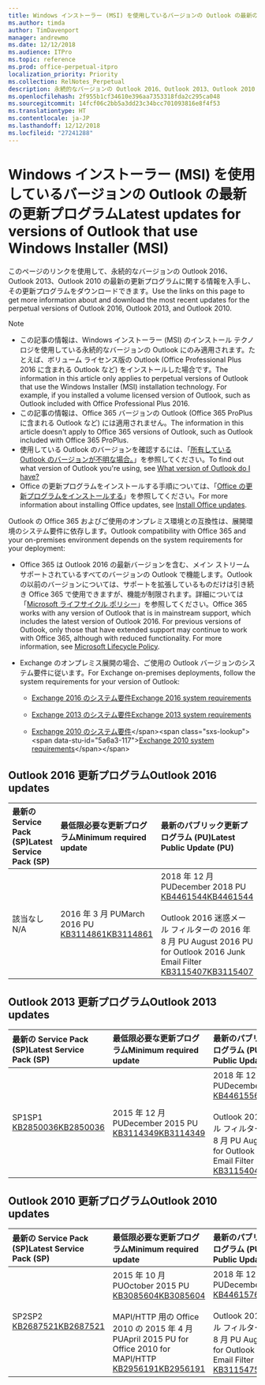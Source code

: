 ```yaml
---
title: Windows インストーラー (MSI) を使用しているバージョンの Outlook の最新の更新プログラム
ms.author: timda
author: TimDavenport
manager: andrewmo
ms.date: 12/12/2018
ms.audience: ITPro
ms.topic: reference
ms.prod: office-perpetual-itpro
localization_priority: Priority
ms.collection: RelNotes_Perpetual
description: 永続的なバージョンの Outlook 2016、Outlook 2013、Outlook 2010 の最新の更新プログラムに関する情報へのリンクを IT 技術者に提供します
ms.openlocfilehash: 2f955b1cf34610e396aa7353318fda2c295ca048
ms.sourcegitcommit: 14fcf06c2bb5a3dd23c34bcc701093816e8f4f53
ms.translationtype: HT
ms.contentlocale: ja-JP
ms.lasthandoff: 12/12/2018
ms.locfileid: "27241288"
---
```

# <a name="latest-updates-for-versions-of-outlook-that-use-windows-installer-msi"></a><span data-ttu-id="5a6a3-103">Windows インストーラー (MSI) を使用しているバージョンの Outlook の最新の更新プログラム</span><span class="sxs-lookup"><span data-stu-id="5a6a3-103">Latest updates for versions of Outlook that use Windows Installer (MSI)</span></span>

<span data-ttu-id="5a6a3-104">このページのリンクを使用して、永続的なバージョンの Outlook 2016、Outlook 2013、Outlook 2010 の最新の更新プログラムに関する情報を入手し、その更新プログラムをダウンロードできます。</span><span class="sxs-lookup"><span data-stu-id="5a6a3-104">Use the links on this page to get more information about and download the most recent updates for the perpetual versions of Outlook 2016, Outlook 2013, and Outlook 2010.</span></span>
  
> [!NOTE]
> - <span data-ttu-id="5a6a3-p101">この記事の情報は、Windows インストーラー (MSI) のインストール テクノロジを使用している永続的なバージョンの Outlook にのみ適用されます。たとえば、ボリューム ライセンス版の Outlook (Office Professional Plus 2016 に含まれる Outlook など) をインストールした場合です。</span><span class="sxs-lookup"><span data-stu-id="5a6a3-p101">The information in this article only applies to perpetual versions of Outlook that use the Windows Installer (MSI) installation technology. For example, if you installed a volume licensed version of Outlook, such as Outlook included with Office Professional Plus 2016.</span></span>
> - <span data-ttu-id="5a6a3-107">この記事の情報は、Office 365 バージョンの Outlook (Office 365 ProPlus に含まれる Outlook など) には適用されません。</span><span class="sxs-lookup"><span data-stu-id="5a6a3-107">The information in this article doesn't apply to Office 365 versions of Outlook, such as Outlook included with Office 365 ProPlus.</span></span>
> - <span data-ttu-id="5a6a3-108">使用している Outlook のバージョンを確認するには、「[所有している Outlook のバージョンが不明な場合。](https://support.office.com/article/b3a9568c-edb5-42b9-9825-d48d82b2257c)」を参照してください。</span><span class="sxs-lookup"><span data-stu-id="5a6a3-108">To find out what version of Outlook you're using, see [What version of Outlook do I have?](https://support.office.com/article/b3a9568c-edb5-42b9-9825-d48d82b2257c)</span></span>
> - <span data-ttu-id="5a6a3-109">Office の更新プログラムをインストールする手順については、「[Office の更新プログラムをインストールする](https://support.office.com/article/2ab296f3-7f03-43a2-8e50-46de917611c5)」を参照してください。</span><span class="sxs-lookup"><span data-stu-id="5a6a3-109">For more information about installing Office updates, see [Install Office updates](https://support.office.com/article/2ab296f3-7f03-43a2-8e50-46de917611c5).</span></span> 
  
<span data-ttu-id="5a6a3-110">Outlook の Office 365 およびご使用のオンプレミス環境との互換性は、展開環境のシステム要件に依存します。</span><span class="sxs-lookup"><span data-stu-id="5a6a3-110">Outlook compatibility with Office 365 and your on-premises environment depends on the system requirements for your deployment:</span></span>
  
- <span data-ttu-id="5a6a3-p102">Office 365 は Outlook 2016 の最新バージョンを含む、メイン ストリーム サポートされているすべてのバージョンの Outlook で機能します。Outlook の以前のバージョンについては、サポートを拡張しているものだけは引き続き Office 365 で使用できますが、機能が制限されます。詳細については「[Microsoft ライフサイクル ポリシー](https://support.microsoft.com/lifecycle)」を参照してください。</span><span class="sxs-lookup"><span data-stu-id="5a6a3-p102">Office 365 works with any version of Outlook that is in mainstream support, which includes the latest version of Outlook 2016. For previous versions of Outlook, only those that have extended support may continue to work with Office 365, although with reduced functionality. For more information, see [Microsoft Lifecycle Policy](https://support.microsoft.com/lifecycle).</span></span>
    
- <span data-ttu-id="5a6a3-114">Exchange のオンプレミス展開の場合、ご使用の Outlook バージョンのシステム要件に従います。</span><span class="sxs-lookup"><span data-stu-id="5a6a3-114">For Exchange on-premises deployments, follow the system requirements for your version of Outlook:</span></span>
    
  - [<span data-ttu-id="5a6a3-115">Exchange 2016 のシステム要件</span><span class="sxs-lookup"><span data-stu-id="5a6a3-115">Exchange 2016 system requirements</span></span>](https://docs.microsoft.com/Exchange/plan-and-deploy/system-requirements)
    
  - [<span data-ttu-id="5a6a3-116">Exchange 2013 のシステム要件</span><span class="sxs-lookup"><span data-stu-id="5a6a3-116">Exchange 2013 system requirements</span></span>](https://docs.microsoft.com/exchange/exchange-2013-system-requirements-exchange-2013-help)
    
  - <span data-ttu-id="5a6a3-117">[Exchange 2010 のシステム要件](https://docs.microsoft.com/previous-versions/office/exchange-server-2010/aa996719(v=exchg.141))</span><span class="sxs-lookup"><span data-stu-id="5a6a3-117">[Exchange 2010 system requirements](https://docs.microsoft.com/previous-versions/office/exchange-server-2010/aa996719(v=exchg.141))</span></span>

   
## <a name="outlook-2016-updates"></a><span data-ttu-id="5a6a3-118">Outlook 2016 更新プログラム</span><span class="sxs-lookup"><span data-stu-id="5a6a3-118">Outlook 2016 updates</span></span>

|<span data-ttu-id="5a6a3-119">**最新の Service Pack (SP)**</span><span class="sxs-lookup"><span data-stu-id="5a6a3-119">**Latest Service Pack (SP)**</span></span>|<span data-ttu-id="5a6a3-120">**最低限必要な更新プログラム**</span><span class="sxs-lookup"><span data-stu-id="5a6a3-120">**Minimum required update**</span></span>|<span data-ttu-id="5a6a3-121">**最新のパブリック更新プログラム (PU)**</span><span class="sxs-lookup"><span data-stu-id="5a6a3-121">**Latest Public Update (PU)**</span></span>|
|:-----|:-----|:-----|
|<span data-ttu-id="5a6a3-122">該当なし</span><span class="sxs-lookup"><span data-stu-id="5a6a3-122">N/A</span></span>  <br/> |<span data-ttu-id="5a6a3-123">2016 年 3 月 PU</span><span class="sxs-lookup"><span data-stu-id="5a6a3-123">March 2016 PU</span></span> <br/>[<span data-ttu-id="5a6a3-124">KB3114861</span><span class="sxs-lookup"><span data-stu-id="5a6a3-124">KB3114861</span></span>](https://support.microsoft.com/help/3114861) <br/> |<span data-ttu-id="5a6a3-125">2018 年 12 月 PU</span><span class="sxs-lookup"><span data-stu-id="5a6a3-125">December 2018 PU</span></span> <br/>[<span data-ttu-id="5a6a3-126">KB4461544</span><span class="sxs-lookup"><span data-stu-id="5a6a3-126">KB4461544</span></span>](https://support.microsoft.com/help/4461544) <br/><br/> <span data-ttu-id="5a6a3-127">Outlook 2016 迷惑メール フィルターの 2016 年 8 月 PU </span><span class="sxs-lookup"><span data-stu-id="5a6a3-127">August 2016 PU for Outlook 2016 Junk Email Filter</span></span>  <br/>[<span data-ttu-id="5a6a3-128">KB3115407</span><span class="sxs-lookup"><span data-stu-id="5a6a3-128">KB3115407</span></span>](https://support.microsoft.com/help/3115407) <br/> |
   
## <a name="outlook-2013-updates"></a><span data-ttu-id="5a6a3-129">Outlook 2013 更新プログラム</span><span class="sxs-lookup"><span data-stu-id="5a6a3-129">Outlook 2013 updates</span></span>

|<span data-ttu-id="5a6a3-130">**最新の Service Pack (SP)**</span><span class="sxs-lookup"><span data-stu-id="5a6a3-130">**Latest Service Pack (SP)**</span></span>|<span data-ttu-id="5a6a3-131">**最低限必要な更新プログラム**</span><span class="sxs-lookup"><span data-stu-id="5a6a3-131">**Minimum required update**</span></span>|<span data-ttu-id="5a6a3-132">**最新のパブリック更新プログラム (PU)**</span><span class="sxs-lookup"><span data-stu-id="5a6a3-132">**Latest Public Update (PU)**</span></span>|
|:-----|:-----|:-----|
|<span data-ttu-id="5a6a3-133">SP1</span><span class="sxs-lookup"><span data-stu-id="5a6a3-133">SP1</span></span>  <br/>[<span data-ttu-id="5a6a3-134">KB2850036</span><span class="sxs-lookup"><span data-stu-id="5a6a3-134">KB2850036</span></span>](https://go.microsoft.com/fwlink/p/?LinkId=512538) <br/> |<span data-ttu-id="5a6a3-135">2015 年 12 月 PU</span><span class="sxs-lookup"><span data-stu-id="5a6a3-135">December 2015 PU</span></span> <br/>[<span data-ttu-id="5a6a3-136">KB3114349</span><span class="sxs-lookup"><span data-stu-id="5a6a3-136">KB3114349</span></span>](https://support.microsoft.com/kb/3114349) <br/> |<span data-ttu-id="5a6a3-137">2018 年 12 月 PU</span><span class="sxs-lookup"><span data-stu-id="5a6a3-137">December 2018 PU</span></span> <br/>[<span data-ttu-id="5a6a3-138">KB4461556</span><span class="sxs-lookup"><span data-stu-id="5a6a3-138">KB4461556</span></span>](https://support.microsoft.com/help/4461556) <br/><br/>  <span data-ttu-id="5a6a3-139">Outlook 2013 迷惑メール フィルターの 2016 年 8 月 PU </span><span class="sxs-lookup"><span data-stu-id="5a6a3-139">August 2016 PU for Outlook 2013 Junk Email Filter</span></span> <br/> [<span data-ttu-id="5a6a3-140">KB3115404</span><span class="sxs-lookup"><span data-stu-id="5a6a3-140">KB3115404</span></span>](https://support.microsoft.com/kb/3115404) <br/> |
   
## <a name="outlook-2010-updates"></a><span data-ttu-id="5a6a3-141">Outlook 2010 更新プログラム</span><span class="sxs-lookup"><span data-stu-id="5a6a3-141">Outlook 2010 updates</span></span>

|<span data-ttu-id="5a6a3-142">**最新の Service Pack (SP)**</span><span class="sxs-lookup"><span data-stu-id="5a6a3-142">**Latest Service Pack (SP)**</span></span>|<span data-ttu-id="5a6a3-143">**最低限必要な更新プログラム**</span><span class="sxs-lookup"><span data-stu-id="5a6a3-143">**Minimum required update**</span></span>|<span data-ttu-id="5a6a3-144">**最新のパブリック更新プログラム (PU)**</span><span class="sxs-lookup"><span data-stu-id="5a6a3-144">**Latest Public Update (PU)**</span></span>|
|:-----|:-----|:-----|
|<span data-ttu-id="5a6a3-145">SP2</span><span class="sxs-lookup"><span data-stu-id="5a6a3-145">SP2</span></span> <br/>[<span data-ttu-id="5a6a3-146">KB2687521</span><span class="sxs-lookup"><span data-stu-id="5a6a3-146">KB2687521</span></span>](https://go.microsoft.com/fwlink/p/?LinkId=512542) <br/> |<span data-ttu-id="5a6a3-147">2015 年 10 月 PU</span><span class="sxs-lookup"><span data-stu-id="5a6a3-147">October 2015 PU</span></span> <br/> [<span data-ttu-id="5a6a3-148">KB3085604</span><span class="sxs-lookup"><span data-stu-id="5a6a3-148">KB3085604</span></span>](https://support.microsoft.com/kb/3085604) <br/><br/>  <span data-ttu-id="5a6a3-149">MAPI/HTTP 用の Office 2010 の 2015 年 4 月 PU</span><span class="sxs-lookup"><span data-stu-id="5a6a3-149">April 2015 PU for Office 2010 for MAPI/HTTP</span></span> <br/> [<span data-ttu-id="5a6a3-150">KB2956191</span><span class="sxs-lookup"><span data-stu-id="5a6a3-150">KB2956191</span></span>](https://support.microsoft.com/ja-JP/help/2956191/april-14-2015-update-for-office-2010-kb2956191) <br/> |<span data-ttu-id="5a6a3-151">2018 年 12 月 PU</span><span class="sxs-lookup"><span data-stu-id="5a6a3-151">December 2018 PU</span></span> <br/>[<span data-ttu-id="5a6a3-152">KB4461576</span><span class="sxs-lookup"><span data-stu-id="5a6a3-152">KB4461576</span></span>](https://support.microsoft.com/help/4461576) <br/><br/>  <span data-ttu-id="5a6a3-153">Outlook 2010 迷惑メール フィルターの 2016 年 8 月 PU </span><span class="sxs-lookup"><span data-stu-id="5a6a3-153">August 2016 PU for Outlook 2010 Junk Email Filter</span></span> <br/> [<span data-ttu-id="5a6a3-154">KB3115475</span><span class="sxs-lookup"><span data-stu-id="5a6a3-154">KB3115475</span></span>](https://support.microsoft.com/kb/3115475) <br/> |
   

